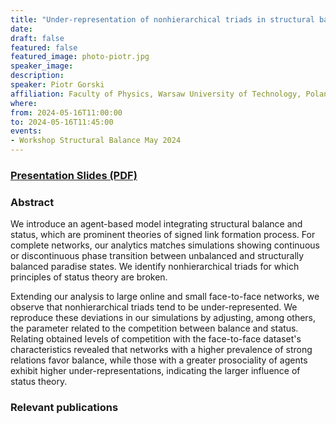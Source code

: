 ```yaml
---
title: "Under-representation of nonhierarchical triads in structural balance model"
date:
draft: false
featured: false
featured_image: photo-piotr.jpg
speaker_image:
description:
speaker: Piotr Gorski
affiliation: Faculty of Physics, Warsaw University of Technology, Poland
where:
from: 2024-05-16T11:00:00
to: 2024-05-16T11:45:00
events:
- Workshop Structural Balance May 2024 
---
```


### [Presentation Slides (PDF)](xxx.pdf)



### Abstract
 
We introduce an agent-based model integrating structural
balance and status, which are prominent theories of signed
link formation process. For complete networks, our analytics
matches simulations showing continuous or discontinuous
phase transition between unbalanced and structurally
balanced paradise states. We identify nonhierarchical triads
for which principles of status theory are broken. 

Extending
our analysis to large online and small face-to-face
networks, we observe that nonhierarchical triads tend to be
under-represented. We reproduce these deviations in our
simulations by adjusting, among others, the parameter
related to the competition between balance and
status. Relating obtained levels of competition with the
face-to-face dataset's characteristics revealed that
networks with a higher prevalence of strong relations favor
balance, while those with a greater prosociality of agents
exhibit higher under-representations, indicating the larger
influence of status theory.


### Relevant publications 


